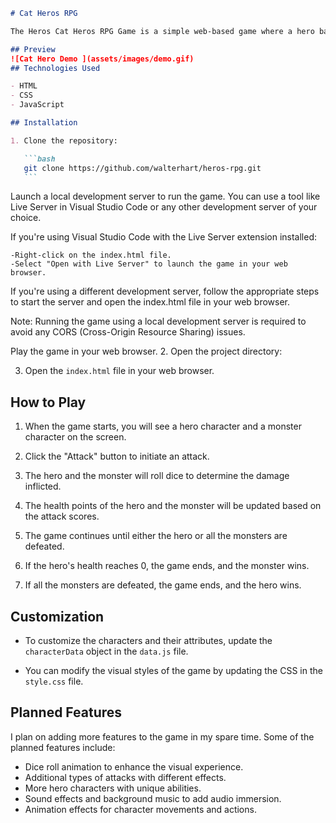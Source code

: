 ````markdown
# Cat Heros RPG

The Heros Cat Heros RPG Game is a simple web-based game where a hero battles against various evil monsters. The game allows the player to attack monsters using dice rolls and calculates the health points of the hero and monsters accordingly. The game ends when either the hero or all the monsters are defeated.

## Preview
![Cat Hero Demo ](assets/images/demo.gif)
## Technologies Used

- HTML
- CSS
- JavaScript

## Installation

1. Clone the repository:

   ```bash
   git clone https://github.com/walterhart/heros-rpg.git
   ```
````

Launch a local development server to run the game. You can use a tool like Live Server in Visual Studio Code or any other development server of your choice.

If you're using Visual Studio Code with the Live Server extension installed:

    -Right-click on the index.html file.
    -Select "Open with Live Server" to launch the game in your web browser.

If you're using a different development server, follow the appropriate steps to start the server and open the index.html file in your web browser.

Note: Running the game using a local development server is required to avoid any CORS (Cross-Origin Resource Sharing) issues.

Play the game in your web browser. 2. Open the project directory:

3. Open the `index.html` file in your web browser.

## How to Play

1. When the game starts, you will see a hero character and a monster character on the screen.

2. Click the "Attack" button to initiate an attack.

3. The hero and the monster will roll dice to determine the damage inflicted.

4. The health points of the hero and the monster will be updated based on the attack scores.

5. The game continues until either the hero or all the monsters are defeated.

6. If the hero's health reaches 0, the game ends, and the monster wins.

7. If all the monsters are defeated, the game ends, and the hero wins.

## Customization

- To customize the characters and their attributes, update the `characterData` object in the `data.js` file.

- You can modify the visual styles of the game by updating the CSS in the `style.css` file.

## Planned Features

I plan on adding more features to the game in my spare time. Some of the planned features include:

- Dice roll animation to enhance the visual experience.
- Additional types of attacks with different effects.
- More hero characters with unique abilities.
- Sound effects and background music to add audio immersion.
- Animation effects for character movements and actions.

```
